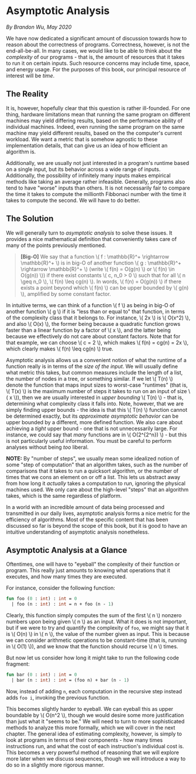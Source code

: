 # Asymptotic Analysis
_By Brandon Wu, May 2020_

We have now dedicated a significant amount of discussion towards how to reason about the correctness of programs. Correctness, however, is not the end-all-be-all. In many cases, we would like to be able to think about the _complexity_ of our programs - that is, the amount of resources that it takes to run it on certain inputs. Such resource concerns may include time, space, and energy usage. For the purposes of this book, our principal resource of interest will be _time_.

## The Reality
It is, however, hopefully clear that this question is rather ill-founded. For one thing, hardware limitations mean that running the same program on different machines may yield differing results, based on the performance ability of individual machines. Indeed, even running the same program on the same machine may yield different results, based on the the computer's current workload. We want a metric that is somehow agnostic to these implementation details, that can give us an idea of how efficient an algorithm is. 

Additionally, we are usually not just interested in a program's runtime based on a single input, but its behavior across a wide range of inputs. Additionally, the possibility of infinitely many inputs makes empirical methods like taking an average rather infeasible. Generally, programs also tend to have "worse" inputs than others. It is not necessarily fair to compare the time it takes to compute the millionth Fibbonaci number with the time it takes to compute the second. We will have to do better.

## The Solution
We will generally turn to _asymptotic analysis_ to solve these issues. It provides a nice mathematical definition that conveniently takes care of many of the points previously mentioned.

> **[Big-O]** We say that a function \\( f : \mathbb{R}^+ \rightarrow \mathbb{R}^+ \\) is in big-O of another function \\( g : \mathbb{R}^+ \rightarrow \mathbb{R}^+ \\) (write \\( f(n) = O(g(n) \\) or \\( f(n) \in O(g(n)) \\)) if there exist constants \\( c, n_0 > 0 \\) such that for all \\( n \geq n_0 \\), \\( f(n) \leq cg(n) \\). In words, \\( f(n) = O(g(n)) \\) if there exists a point beyond which \\( f(n) \\) can be upper bounded by \\( g(n) \\), amplified by some constant factor.

In intuitive terms, we can think of a function \\( f \\) as being in big-O of another function \\( g \\) if it is "less than or equal to" that function, in terms of the complexity class that it belongs to. For instance, \\( 2x \\) is \\( O(x^2) \\), and also \\( O(x) \\), the former being because a quadratic function grows faster than a linear function by a factor of \\( x \\), and the latter being because we effectively do not care about constant factors. Note that for that example, we can choose \\( c = 2 \\), which makes \\( f(n) = cg(n) = 2x \\), which clearly makes \\( f(n) \leq cg(n) \\) true.

Asymptotic analysis allows us a convenient notion of what the runtime of a function really is in terms of the _size of the input_. We will usually define what metric this takes, but common measures include the length of a list, the number of nodes in a tree, or something similar. If we let \\( T(n) \\) denote the function that maps input sizes to worst-case "runtimes" (that is, \\( T(x) \\) is the maximum number of steps it takes to run on an input of size \\( x \\)), then we are usually interested in _upper bounding_ \\( T(n) \\) - that is, determining what complexity class it falls into. Note, however, that we are simply finding upper bounds - the idea is that this \\( T(n) \\) function cannot be determined exactly, but its _approximate asymptotic behavior_ can be upper bounded by a different, more defined function. We also care about achieving a _tight_ upper bound - one that is not unnecessarily large. For instance, we could say that _many_ functions are in \\( O(2^{2^n}) \\) - but this is not particularly useful information. You must be careful to perform analyses without being _too_ liberal.

**NOTE:** By "number of steps", we usually mean some idealized notion of some "step of computation" that an algorithm takes, such as the number of comparisons that it takes to run a quicksort algorithm, or the number of times that we cons an element on or off a list. This lets us abstract away from how long it _actually_ takes a computation to run, ignoring the physical machines used. We only care about the high-level "steps" that an algorithm takes, which is the same regardless of platform.

In a world with an incredible amount of data being processed and transmitted in our daily lives, asymptotic analysis forms a nice metric for the efficiency of algorithms. Most of the specific content that has been discussed so far is beyond the scope of this book, but it is good to have an intuitive understanding of asymptotic analysis nonetheless. 

## Asymptotic Analysis at a Glance
Oftentimes, one will have to "eyeball" the complexity of their function or program. This really just amounts to knowing what operations that it executes, and how many times they are executed.

For instance, consider the following function:
```sml
fun foo (0 : int) : int = 0
  | foo (n : int) : int = n + foo (n - 1)
```
Clearly, this function simply computes the sum of the first \\( n \\) nonzero numbers upon being given \\( n \\) as an input. What it does is not important, but if we were to try and quantify the complexity of `foo`, we might say that it is \\( O(n) \\) in \\( n \\), the value of the number given as input. This is because we can consider arithmetic operations to be constant-time (that is, running in \\( O(1) \\)), and we know that the function should recurse \\( n \\) times. 

But now let us consider how long it might take to run the following code fragment:
```sml
fun bar (0 : int) : int = 0
  | bar (n : int) : int = (foo n) + bar (n - 1)
```
Now, instead of adding `n`, each computation in the recursive step instead adds `foo i`, invoking the previous function. 

This becomes slightly harder to eyeball. We can eyeball this as upper boundable by \\( O(n^2 \\), though we would desire some more justification than just what it "seems to be." We will need to turn to more sophisticated methods to analyze this more formally, which we will cover in the next chapter. The general idea of estimating complexity, however, is simply to look at programs in terms of their components - how many times instructions run, and what the cost of each instruction's individual cost is. This becomes a very powerful method of reasoning that we will explore more later when we discuss sequences, though we will introduce a way to do so in a slightly more rigorous manner.
